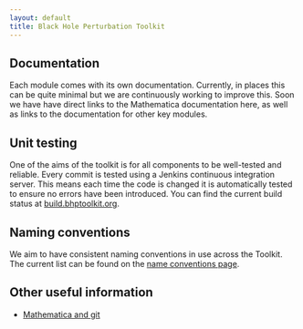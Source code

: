 ```yaml
---
layout: default
title: Black Hole Perturbation Toolkit
---
```



## Documentation

Each module comes with its own documentation. Currently, in places this can be quite minimal but we are continuously working to improve this. Soon we have have direct links to the Mathematica documentation here, as well as links to the documentation for other key modules.

## Unit testing

One of the aims of the toolkit is for all components to be well-tested and reliable. Every commit is tested using a Jenkins continuous integration server. This means each time the code is changed it is automatically tested to ensure no errors have been introduced. You can find the current build status at [build.bhptoolkit.org](http://build.bhptoolkit.org/blue).

## Naming conventions

We aim to have consistent naming conventions in use across the Toolkit. The current list can be found on the [name conventions page](conventions.html).

## Other useful information

- [Mathematica and git](cleannb.html)